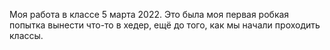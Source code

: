 Моя работа в классе 5 марта 2022. Это была моя первая робкая попытка вынести что-то в хедер, ещё до того, как мы начали проходить классы.
